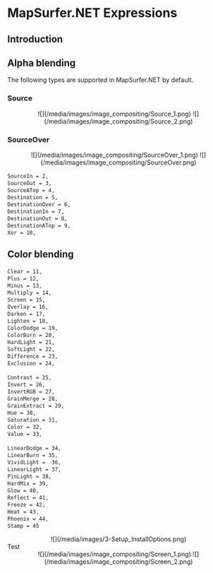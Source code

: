 # MapSurfer.NET Expressions

## Introduction




## Alpha blending

The following types are supported in MapSurfer.NET by default.
### Source
<center>![](/media/images/image_compositing/Source_1.png)         ![](/media/images/image_compositing/Source_2.png)</center>

### SourceOver
<center>![](/media/images/image_compositing/SourceOver_1.png)         ![](/media/images/image_compositing/SourceOver.png)</center>

    SourceIn = 2,
    SourceOut = 3,
    SourceATop = 4,
    Destination = 5,
    DestinationOver = 6,
    DestinationIn = 7,
    DestinationOut = 8,
    DestinationATop = 9,
    Xor = 10,

## Color blending

    Clear = 11,
    Plus = 12,
    Minus = 13,
    Multiply = 14,
    Screen = 15,
    Overlay = 16,
    Darken = 17,
    Lighten = 18,
    ColorDodge = 19,
    ColorBurn = 20,
    HardLight = 21,
    SoftLight = 22,
    Difference = 23,
    Exclusion = 24,

    Contrast = 25,
    Invert = 26,
    InvertRGB = 27,
    GrainMerge = 28,
    GrainExtract = 29,
    Hue = 30,
    Saturation = 31,
    Color = 32,
    Value = 33,

    LinearDodge = 34,
    LinearBurn = 35,
    VividLight =  36,
    LinearLight = 37,
    PinLight = 38,
    HardMix = 39,
    Glow = 40,
    Reflect = 41,
    Freeze = 42,
    Heat = 43,
    Phoenix = 44,
    Stamp = 45

<center>![](/media/images/3-Setup_InstallOptions.png)</center>
Test

<center>![](/media/images/image_compositing/Screen_1.png)  ![](/media/images/image_compositing/Screen_2.png)</center>

